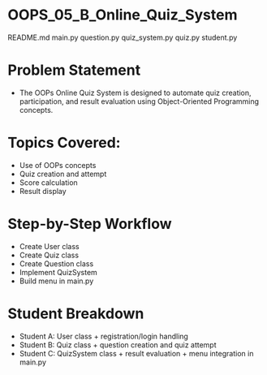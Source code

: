 # OOPS_05_B_Online_Quiz_System
README.md
main.py
question.py
quiz_system.py
quiz.py
student.py

# Problem Statement
   * The OOPs Online Quiz System is designed to automate quiz creation, participation, and result evaluation using Object-Oriented Programming concepts.
    
# Topics Covered:
   * Use of OOPs concepts
   * Quiz creation and attempt
   * Score calculation
   * Result display

# Step-by-Step Workflow
   * Create User class 
   * Create Quiz class 
   * Create Question class 
   * Implement QuizSystem
   * Build menu in main.py

# Student Breakdown
  * Student A: User class + registration/login handling
  * Student B: Quiz class + question creation and quiz attempt
  * Student C: QuizSystem class + result evaluation + menu integration in main.py

